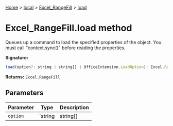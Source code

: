 [Home](./index) &gt; [local](local.md) &gt; [Excel\_RangeFill](local.excel_rangefill.md) &gt; [load](local.excel_rangefill.load.md)

# Excel\_RangeFill.load method

Queues up a command to load the specified properties of the object. You must call "context.sync()" before reading the properties.

**Signature:**
```javascript
load(option?: string | string[] | OfficeExtension.LoadOption): Excel.RangeFill;
```
**Returns:** `Excel.RangeFill`

## Parameters

|  Parameter | Type | Description |
|  --- | --- | --- |
|  `option` | `string | string[] | OfficeExtension.LoadOption` |  |

